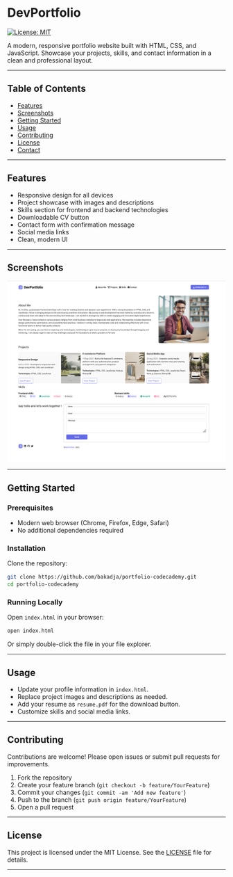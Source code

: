 # DevPortfolio

[![License: MIT](https://img.shields.io/badge/License-MIT-yellow.svg)](LICENSE)

A modern, responsive portfolio website built with HTML, CSS, and JavaScript. Showcase your projects, skills, and contact information in a clean and professional layout.

---

## Table of Contents

- [Features](#features)
- [Screenshots](#screenshots)
- [Getting Started](#getting-started)
- [Usage](#usage)
- [Contributing](#contributing)
- [License](#license)
- [Contact](#contact)

---

## Features

- Responsive design for all devices
- Project showcase with images and descriptions
- Skills section for frontend and backend technologies
- Downloadable CV button
- Contact form with confirmation message
- Social media links
- Clean, modern UI

---

## Screenshots

![Homepage Screenshot](preview.png)

---

## Getting Started

### Prerequisites

- Modern web browser (Chrome, Firefox, Edge, Safari)
- No additional dependencies required

### Installation

Clone the repository:

```bash
git clone https://github.com/bakadja/portfolio-codecademy.git
cd portfolio-codecademy
```

### Running Locally

Open `index.html` in your browser:

```bash
open index.html
```
Or simply double-click the file in your file explorer.

---

## Usage

- Update your profile information in `index.html`.
- Replace project images and descriptions as needed.
- Add your resume as `resume.pdf` for the download button.
- Customize skills and social media links.

---

## Contributing

Contributions are welcome! Please open issues or submit pull requests for improvements.

1. Fork the repository
2. Create your feature branch (`git checkout -b feature/YourFeature`)
3. Commit your changes (`git commit -am 'Add new feature'`)
4. Push to the branch (`git push origin feature/YourFeature`)
5. Open a pull request

---

## License

This project is licensed under the MIT License. See the [LICENSE](LICENSE) file for details.

---

